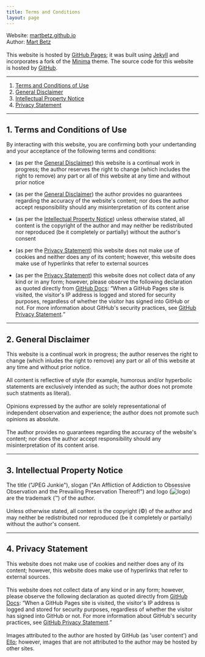 ```yaml
---
title: Terms and Conditions
layout: page
---
```


Website: <a href="https://github.com/martbetz/martbetz.github.io">martbetz.github.io</a>
<br>
Author: <a href="https://github.com/martbetz">Mart Betz</a>
<br>
<br>
This website is hosted by <a href="https://pages.github.com">GitHub Pages</a>; it was built using <a href="https://jekyllrb.com">Jekyll</a> and incorporates a fork of the <a href="https://jekyll.github.io/minima/about/">Minima</a> theme. The source code for this website is hosted by <a href="github.com">GitHub</a>.
<hr>
<ol>
   <li>
     <a href="#terms">Terms and Conditions of Use</a>
   </li> 
   <li>
     <a href="#disclaimer">General Disclaimer</a>
   </li> 
   <li>
     <a href="#copyright">Intellectual Property Notice</a>
   </li>
   <li>
     <a href="#privacy">Privacy Statement</a>
    </li>
</ol>
<hr>
<div id="terms"> 
    <h2>
       1. Terms and Conditions of Use
    </h2> 
    <p>
<!-- All terms are non-negotiable. By interacting with this website, you are confirming your undertanding and acceptance of the conditions as outlined below: -->
By interacting with this website, you are confirming both your undertanding and your acceptance of the following terms and conditions:
<ul>
<li>
(as per the <a href="#disclaimer">General Disclaimer</a>) this website is a continual work in progress; the author reserves the right to change (which includes the right to remove) any part or all of this website at any time and without prior notice
</li>
</ul>
<ul>
<li>
(as per the <a href="#disclaimer">General Disclaimer</a>) the author provides no guarantees regarding the accuracy of the website's content; nor does the author accept responsibility should any misinterpretation of its content arise
</li>
</ul>
<ul>
<li>
(as per the <a href="#copyright">Intellectual Property Notice</a>) unless otherwise stated, all content is the copyright of the author and may neither be redistributed nor reproduced (be it completely or partially) without the author's consent
</li>
</ul>
<ul>
<li>
(as per the <a href="#privacy">Privacy Statement</a>) this website does not make use of cookies and neither does any of its content; however, this website does make use of hyperlinks that refer to external sources
</li>
</ul>
<ul>
<li>
(as per the <a href="#privacy">Privacy Statement</a>)   this website does not collect data of any kind or in any form; however, please observe the following declaration as quoted directly from <a href="https://docs.github.com/en/">GitHub Docs</a>: <q>When a GitHub Pages site is visited, the visitor's IP address is logged and stored for security purposes, regardless of whether the visitor has signed into GitHub or not. For more information about GitHub's security practices, see <a href="https://docs.github.com/en/site-policy/privacy-policies/github-privacy-statement">GitHub Privacy Statement</a>.</q>
</li>
</ul>
    </p>
 </div> 
<hr>
<div id="disclaimer">
   <h2>
      2. General Disclaimer
   </h2>
   <p>
This website is a continual work in progress; the author reserves the right to change (which inludes the right to remove) any part or all of this website at any time and without prior notice.
<br>
<br>
All content is reflective of style (for example, humorous and/or hyperbolic statements are exclusively intended as such; the author does not promote such statments as literal). 
<br>
<br>
Opinions expressed by the author are solely representational of independent observation and experience; the author does not promote such opinions as absolute.
<br>
<br>
The author provides no guarantees regarding the accuracy of the website's content; nor does the author  accept responsibility should any misinterpretation of its content arise.
    </p>
 </div> 
<hr>
<div id="copyright"> 
    <h2>
       3. Intellectual Property Notice
    </h2> 
    <p>
The title ("JPEG Junkie"), slogan ("An Affliction of Addiction to Obsessive Observation and the Prevailing Preservation Thereof!") and logo (<img src="/favicon.ico" alt="logo">) are the trademark (™) of the author.
<br>
<br>
Unless otherwise stated, all content is the copyright (©) of the author and may neither be redistributed nor reproduced (be it completely or partially) without the author's consent.
     </p> 
 </div>
<hr>
<div id="privacy"> 
   <h2>
      4. Privacy Statement
   </h2> 
   <p>
This website does not make use of cookies and neither does any of its content; however, this website does make use of hyperlinks that refer to external sources.
<br>
<br>
This website does not collect data of any kind or in any form; however, please observe the following declaration as quoted directly from <a href="https://docs.github.com/en/">GitHub Docs</a>: 
<q>When a GitHub Pages site is visited, the visitor's IP address is logged and stored for security purposes, regardless of whether the visitor has signed into GitHub or not. For more information about GitHub's security practices, see <a href="https://docs.github.com/en/site-policy/privacy-policies/github-privacy-statement">GitHub Privacy Statement</a>.</q>
<br>
<br>
Images attributed to the author are hosted by GitHub (as 'user content') and <a href="https:/ello.co">Ello</a>; however, images that are not attributed to the author may be hosted by other sites.
  </p>
</div>
